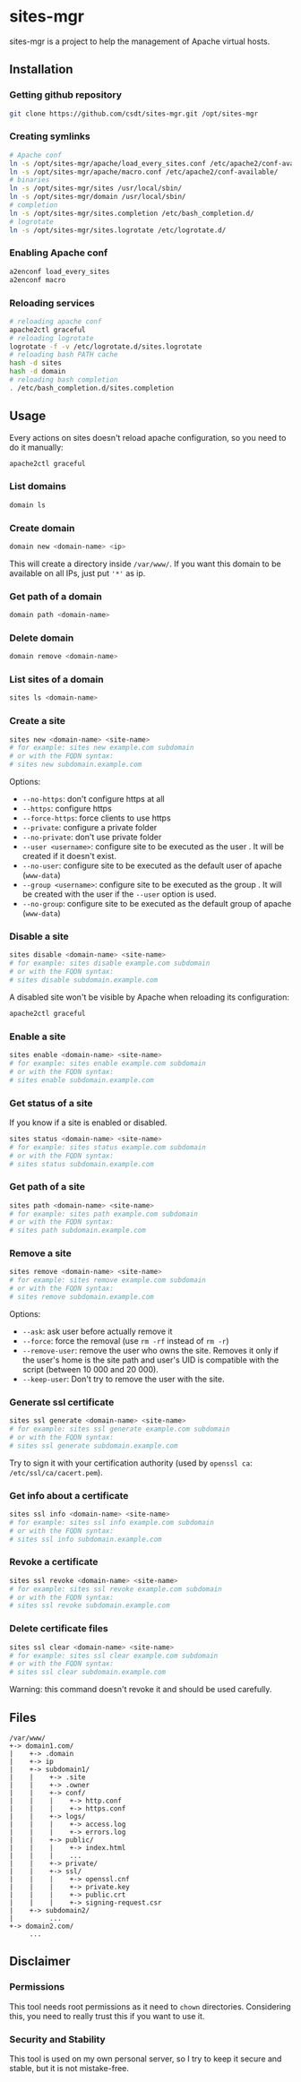 # sites-mgr
sites-mgr is a project to help the management of Apache virtual hosts.

## Installation
### Getting github repository
```sh
git clone https://github.com/csdt/sites-mgr.git /opt/sites-mgr
```
### Creating symlinks
```sh
# Apache conf
ln -s /opt/sites-mgr/apache/load_every_sites.conf /etc/apache2/conf-available/
ln -s /opt/sites-mgr/apache/macro.conf /etc/apache2/conf-available/
# binaries
ln -s /opt/sites-mgr/sites /usr/local/sbin/
ln -s /opt/sites-mgr/domain /usr/local/sbin/
# completion
ln -s /opt/sites-mgr/sites.completion /etc/bash_completion.d/
# logrotate
ln -s /opt/sites-mgr/sites.logrotate /etc/logrotate.d/
```
### Enabling Apache conf
```sh
a2enconf load_every_sites
a2enconf macro
```
### Reloading services
```sh
# reloading apache conf
apache2ctl graceful
# reloading logrotate
logrotate -f -v /etc/logrotate.d/sites.logrotate
# reloading bash PATH cache
hash -d sites
hash -d domain
# reloading bash completion
. /etc/bash_completion.d/sites.completion
```
## Usage
Every actions on sites doesn't reload apache configuration, so you need to do it manually:
```sh
apache2ctl graceful
```
### List domains
```sh
domain ls
```
### Create domain
```sh
domain new <domain-name> <ip>
```
This will create a directory <domain-name> inside `/var/www/`.
If you want this domain to be available on all IPs, just put `'*'` as ip.
### Get path of a domain
```sh
domain path <domain-name>
```
### Delete domain
```sh
domain remove <domain-name>
```
### List sites of a domain
```sh
sites ls <domain-name>
```
### Create a site
```sh
sites new <domain-name> <site-name>
# for example: sites new example.com subdomain
# or with the FQDN syntax:
# sites new subdomain.example.com
```
Options:
- `--no-https`: don't configure https at all
- `--https`: configure https
- `--force-https`: force clients to use https
- `--private`: configure a private folder
- `--no-private`: don't use private folder
- `--user <username>`: configure site to be executed as the user <username>. It will be created if it doesn't exist.
- `--no-user`: configure site to be executed as the default user of apache (`www-data`)
- `--group <username>`: configure site to be executed as the group <username>. It will be created with the user if the `--user` option is used.
- `--no-group`: configure site to be executed as the default group of apache (`www-data`)
### Disable a site
```sh
sites disable <domain-name> <site-name>
# for example: sites disable example.com subdomain
# or with the FQDN syntax:
# sites disable subdomain.example.com
```
A disabled site won't be visible by Apache when reloading its configuration:
```sh
apache2ctl graceful
```
### Enable a site
```sh
sites enable <domain-name> <site-name>
# for example: sites enable example.com subdomain
# or with the FQDN syntax:
# sites enable subdomain.example.com
```
### Get status of a site
If you know if a site is enabled or disabled.
```sh
sites status <domain-name> <site-name>
# for example: sites status example.com subdomain
# or with the FQDN syntax:
# sites status subdomain.example.com
```
### Get path of a site
```sh
sites path <domain-name> <site-name>
# for example: sites path example.com subdomain
# or with the FQDN syntax:
# sites path subdomain.example.com
```
### Remove a site
```sh
sites remove <domain-name> <site-name>
# for example: sites remove example.com subdomain
# or with the FQDN syntax:
# sites remove subdomain.example.com
```
Options:
- `--ask`: ask user before actually remove it
- `--force`: force the removal (use `rm -rf` instead of `rm -r`)
- `--remove-user`: remove the user who owns the site. Removes it only if the user's home is the site path and user's UID is compatible with the script (between 10 000 and 20 000).
- `--keep-user`: Don't try to remove the user with the site.
### Generate ssl certificate
```sh
sites ssl generate <domain-name> <site-name>
# for example: sites ssl generate example.com subdomain
# or with the FQDN syntax:
# sites ssl generate subdomain.example.com
```
Try to sign it with your certification authority (used by `openssl ca`: `/etc/ssl/ca/cacert.pem`).
### Get info about a certificate
```sh
sites ssl info <domain-name> <site-name>
# for example: sites ssl info example.com subdomain
# or with the FQDN syntax:
# sites ssl info subdomain.example.com
```
### Revoke a certificate
```sh
sites ssl revoke <domain-name> <site-name>
# for example: sites ssl revoke example.com subdomain
# or with the FQDN syntax:
# sites ssl revoke subdomain.example.com
```
### Delete certificate files
```sh
sites ssl clear <domain-name> <site-name>
# for example: sites ssl clear example.com subdomain
# or with the FQDN syntax:
# sites ssl clear subdomain.example.com
```
Warning: this command doesn't revoke it and should be used carefully.
## Files
```
/var/www/
+-> domain1.com/
|    +-> .domain
|    +-> ip
|    +-> subdomain1/
|    |    +-> .site
|    |    +-> .owner
|    |    +-> conf/
|    |    |    +-> http.conf
|    |    |    +-> https.conf
|    |    +-> logs/
|    |    |    +-> access.log
|    |    |    +-> errors.log
|    |    +-> public/
|    |    |    +-> index.html
|    |    |    ...
|    |    +-> private/
|    |    +-> ssl/
|    |    |    +-> openssl.cnf
|    |    |    +-> private.key
|    |    |    +-> public.crt
|    |    |    +-> signing-request.csr
|    +-> subdomain2/
|         ...
+-> domain2.com/
     ...
```
## Disclaimer
### Permissions
This tool needs root permissions as it need to `chown` directories.
Considering this, you need to really trust this if you want to use it.

### Security and Stability
This tool is used on my own personal server, so I try to keep it secure and stable, but it is not mistake-free.
